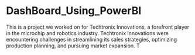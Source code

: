# DashBoard_Using_PowerBI
This is a project we worked on for Techtronix Innovations, a forefront player in the microchip and robotics industry.
 Techtronix Innovations were encountering challenges in streamlining its sales strategies, optimizing production planning, and pursuing market expansion. T
